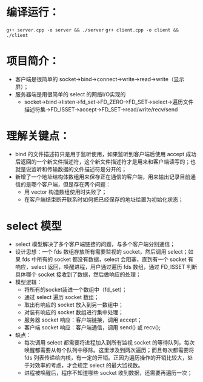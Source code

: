 # 编译运行：
```g++ server.cpp -o server && ./server```
```g++ client.cpp -o client && ./client```

# 项目简介：

+ 客户端是很简单的 socket->bind->connect->write->read->write（显示屏）；
+ 服务器端是用很简单的 select 的网络I/O实现的
    - socket->bind->listen->fd_set->FD_ZERO->FD_SET->select->遍历文件描述符集->FD_ISSET->accept->FD_SET->read/write/recv/send

# 理解关键点：
+ bind 的文件描述符只是用于监听使用，如果监听到客户端后使用 accept 成功后返回的一个新文件描述符，这个新文件描述符才是用来和客户端读写的；也就是说监听和传输数据的文件描述符是分开的；
+ 新增了一个地址结构体数组用来保存正在通信的客户端，用来输出记录目前通信的是哪个客户端，但是存在两个问题：
    - 用 vector 构造数组使用时失败了；
    - 在客户端结束断开联系时如何把已经保存的地址给置为初始化状态；

# select 模型
+ select 模型解决了多个客户端链接的问题，与多个客户端分别通信；
+ 设计思想：一个 fds 数组存放所有需要监视的 socket，然后调用 select；如果 fds 中所有的 socket 都没有数据，select 会阻塞，直到有一个 socket 有响应，select 返回，唤醒进程，用户通过遍历 fds 数组，通过 FD_ISSET 判断具体哪个 socket 接收到了数据，然后做响应的处理；
+ 模型逻辑：
    - 将所有的socket装进一个数组中（fd_set)；
    - 通过 select 遍历 socket 数组；
    - 取出有响应的 socket 放入到另一数组中；
    - 对装有响应的 socket 数组进行集中处理；
    - 服务器 socket 响应：客户端链接，调用 accept；
    - 客户端 socket 响应：客户端通信，调用 send() 或 recv();
+ 缺点：
    - 每次调用 select 都需要将进程加入到所有监视 socket 的等待队列，每次唤醒都需要从每个队列中移除。这里涉及到两次遍历；而且每次都需要将 fds 列表传递给内核，有一定的开销。正因为遍历操作的开销比较大，处于对效率的考虑，才会规定 select 的最大监视数。
    - 进程被唤醒后，程序不知道哪些 socket 收到数据，还需要再遍历一次；

[](https://andyguo.blog.csdn.net/article/details/113117639)

